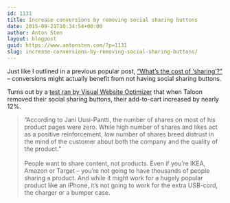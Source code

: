 ```yaml
---
id: 1131
title: Increase conversions by removing social sharing buttons
date: 2015-09-21T10:34:54+00:00
author: Anton Sten
layout: blogpost
guid: https://www.antonsten.com/?p=1131
slug: increase-conversions-by-removing-social-sharing-buttons/
---
```

Just like I outlined in a previous popular post, [&#8220;What&#8217;s the cost of &#8216;sharing&#8217;?&#8221;](https://www.antonsten.com/what-is-the-cost-of-sharing/) &#8211; conversions might actually benefit from not having social sharing buttons.

Turns out by a <a href="https://vwo.com/blog/removing-social-sharing-buttons-from-ecommerce-product-page-increase-conversions/?utm_source=intercom&#038;utm_medium=email&#038;utm_content=H4&#038;utm_campaign=nurture" target="_blank">test ran by Visual Website Optimizer</a> that when Taloon removed their social sharing buttons, their add-to-cart increased by nearly 12%.

>&#8220;According to Jani Uusi-Pantti, the number of shares on most of his product pages were zero. While high number of shares and likes act as a positive reinforcement, low number of shares breed distrust in the mind of the customer about both the company and the quality of the product.&#8221;
<br><br>
People want to share content, not products. Even if you&#8217;re IKEA, Amazon or Target &#8211; you&#8217;re not going to have thousands of people sharing a product. And while it might work for a hugely popular product like an iPhone, it&#8217;s not going to work for the extra USB-cord, the charger or a bumper case.
